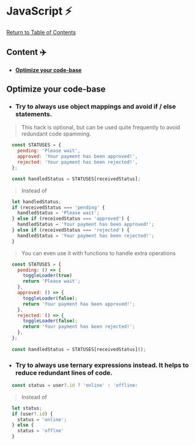 # JavaScript ⚡

[Return to Table of Contents](../README.md)

## Content ✈️ 

  - [**Optimize your code-base**](#optimize-your-code-base)

## **Optimize your code-base**

- ### Try to always use object mappings and avoid if / else statements.

> This hack is optional, but can be used quite frequently to avoid redundant code spamming.

```javascript
  const STATUSES = {
    pending: 'Please wait',
    approved: 'Your payment has been approved!',
    rejected: 'Your payment has been rejected!',
  };

  const handledStatus = STATUSES[receivedStatus];
```
> Instead of

```javascript
  let handledStatus;
  if (receivedStatus === 'pending' {
    handledStatus = 'Please wait';
  } else if (receivedStatus === 'approved') {
    handledStatus = 'Your payment has been approved!';
  } else if (receivedStatus === 'rejected') {
    handledStatus = 'Your payment has been rejected!';
  }
```
> You can even use it with functions to handle extra operations

```javascript
  const STATUSES = {
    pending: () => {
      toggleLoader(true)
      return 'Please wait';
    },
    approved: () => {
      toggleLoader(false);
      return 'Your payment has been approved!';
    },
    rejected: () => {
      toggleLoader(false);
      return 'Your payment has been rejected!';
    },
  };
  
  const handledStatus = STATUSES[receivedStatus]();
```

- ### Try to always use ternary expressions instead. It helps to reduce redundant lines of code.

```javascript
  const status = user?.id ? 'online' : 'offline:
```

> Instead of

```javascript
  let status;
  if (user?.id) {
    status = 'online';
  } else {
    status = 'offlne'
  }
```
